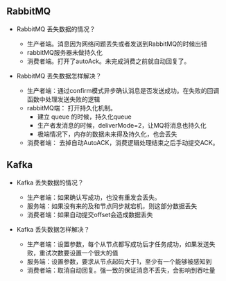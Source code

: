 

## RabbitMQ
* RabbitMQ 丢失数据的情况？
    - 生产者端。消息因为网络问题丢失或者发送到RabbitMQ的时候出错
    - rabbitMQ服务器未做持久化
    - 消费者端。打开了autoAck。未完成消费之前就自动回复了。

* RabbitMQ 丢失数据怎样解决？
    - 生产者端：通过confirm模式异步确认消息是否发送成功。在失败的回调函数中处理发送失败的逻辑
    - rabbitMQ端： 打开持久化机制。
        - 建立 queue 的时候，持久化queue
        - 生产者发消息的时候，deliverMode=2，让MQ将消息也持久化
        - 极端情况下，内存的数据未来得及持久化，也会丢失
    - 消费者端： 去掉自动AutoACK，消费逻辑处理结束之后手动提交ACK。

## Kafka
* Kafka 丢失数据的情况？
    - 生产者端：如果确认写成功，也没有重发会丢失。
    - 服务端：如果没有来的及和节点同步就宕机，则这部分数据丢失
    - 消费者端：如果自动提交offset会造成数据丢失

* Kafka 丢失数据怎样解决？
    - 生产者端：设置参数，每个从节点都写成功后才任务成功，如果发送失败，重试次数要设置一个很大的值
    - 服务端：设置参数，要求从节点起码大于1，至少有一个能够被感知到
    - 消费者端：取消自动回复。强一致的保证消息不丢失，会影响到吞吐量